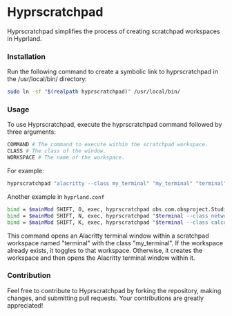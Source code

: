 # Hyprscratchpad
Hyprscratchpad simplifies the process of creating scratchpad workspaces in Hyprland.
### Installation
Run the following command to create a symbolic link to hyprscratchpad in the /usr/local/bin/ directory:
```bash
sudo ln -sf "$(realpath hyprscratchpad)" /usr/local/bin/
```
### Usage
To use Hyprscratchpad, execute the hyprscratchpad command followed by three arguments:  
```bash
COMMAND # The command to execute within the scratchpad workspace.  
CLASS # The class of the window.  
WORKSPACE # The name of the workspace.  
```
For example:
```bash
hyprscratchpad "alacritty --class my_terminal" "my_terminal" "terminal"
```
Another example in `hyprland.conf`
```bash
bind = $mainMod SHIFT, O, exec, hyprscratchpad obs com.obsproject.Studio obs
bind = $mainMod SHIFT, N, exec, hyprscratchpad "$terminal --class network-manager -e nmtui" network-manager nmtui
bind = $mainMod SHIFT, K, exec, hyprscratchpad "$terminal --class calculator -e python3" calculator calculator
```
This command opens an Alacritty terminal window within a scratchpad workspace named "terminal" with the class "my_terminal". If the workspace already exists, it toggles to that workspace. Otherwise, it creates the workspace and then opens the Alacritty terminal window within it.
### Contribution
Feel free to contribute to Hyprscratchpad by forking the repository, making changes, and submitting pull requests. Your contributions are greatly appreciated!
